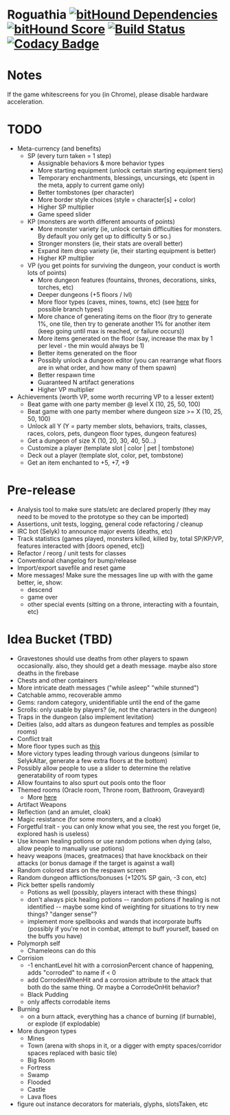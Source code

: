 # Roguathia [![bitHound Dependencies](https://www.bithound.io/github/seiyria/Roguathia/badges/dependencies.svg)](https://www.bithound.io/github/seiyria/Roguathia/master/dependencies/npm) [![bitHound Score](https://www.bithound.io/github/seiyria/Roguathia/badges/score.svg)](https://www.bithound.io/github/seiyria/Roguathia) [![Build Status](https://travis-ci.org/seiyria/Roguathia.svg)](https://travis-ci.org/seiyria/Roguathia) [![Codacy Badge](https://www.codacy.com/project/badge/7d38b1b793bb4cec862debe3af85f851)](https://www.codacy.com/app/seiyria/Roguathia)

# Notes
If the game whitescreens for you (in Chrome), please disable hardware acceleration.

# TODO
* Meta-currency (and benefits)
  * SP (every turn taken = 1 step)
    * Assignable behaviors & more behavior types
    * More starting equipment (unlock certain starting equipment tiers)
    * Temporary enchantments, blessings, uncursings, etc (spent in the meta, apply to current game only)
    * Better tombstones (per character)
    * More border style choices (style = character[s] + color)
    * Higher SP multiplier
    * Game speed slider
  * KP (monsters are worth different amounts of points)
    * More monster variety (ie, unlock certain difficulties for monsters. By default you only get up to difficulty 5 or so.)
    * Stronger monsters (ie, their stats are overall better)
    * Expand item drop variety (ie, their starting equipment is better)
    * Higher KP multiplier
  * VP (you get points for surviving the dungeon, your conduct is worth lots of points)
    * More dungeon features (fountains, thrones, decorations, sinks, torches, etc)
    * Deeper dungeons (+5 floors / lvl)
    * More floor types (caves, mines, towns, etc) (see [here](http://crawl.chaosforge.org/Dungeon_branches) for possible branch types)
    * More chance of generating items on the floor (try to generate 1%, one tile, then try to generate another 1% for another item (keep going until max is reached, or failure occurs))
    * More items generated on the floor (say, increase the max by 1 per level - the min would always be 1)
    * Better items generated on the floor
    * Possibly unlock a dungeon editor (you can rearrange what floors are in what order, and how many of them spawn)
    * Better respawn time
    * Guaranteed N artifact generations
    * Higher VP multiplier
* Achievements (worth VP, some worth recurring VP to a lesser extent)
  * Beat game with one party member @ level X (10, 25, 50, 100)
  * Beat game with one party member where dungeon size >= X (10, 25, 50, 100)
  * Unlock all Y (Y = party member slots, behaviors, traits, classes, races, colors, pets, dungeon floor types, dungeon features)
  * Get a dungeon of size X (10, 20, 30, 40, 50...)
  * Customize a player (template slot | color | pet | tombstone)
  * Deck out a player (template slot, color, pet, tombstone)
  * Get an item enchanted to +5, +7, +9

# Pre-release
* Analysis tool to make sure stats/etc are declared properly (they may need to be moved to the prototype so they can be imported)
* Assertions, unit tests, logging, general code refactoring / cleanup
* IRC bot (Selyk) to announce major events (deaths, etc)
* Track statistics (games played, monsters killed, killed by, total SP/KP/VP, features interacted with [doors opened, etc])
* Refactor / reorg / unit tests for classes
* Conventional changelog for bump/release
* Import/export savefile and reset game
* More messages! Make sure the messages line up with with the game better, ie, show:
  * descend
  * game over
  * other special events (sitting on a throne, interacting with a fountain, etc)

# Idea Bucket (TBD)
* Gravestones should use deaths from other players to spawn occasionally. also, they should get a death message. maybe also store deaths in the firebase
* Chests and other containers
* More intricate death messages ("while asleep" "while stunned")
* Catchable ammo, recoverable ammo
* Gems: random category, unidentifiable until the end of the game
* Scrolls: only usable by players? (ie, not the characters in the dungeon)
* Traps in the dungeon (also implement levitation)
* Deities (also, add altars as dungeon features and temples as possible rooms)
* Conflict trait
* More floor types such as [this](http://www.gamasutra.com/blogs/AAdonaac/20150903/252889/Procedural_Dungeon_Generation_Algorithm.php)
* More victory types leading through various dungeons (similar to SelykAltar, generate a few extra floors at the bottom)
* Possibly allow people to use a slider to determine the relative generatability of room types
* Allow fountains to also spurt out pools onto the floor
* Themed rooms (Oracle room, Throne room, Bathroom, Graveyard)
  * More [here](https://nethackwiki.com/wiki/Special_room)
* Artifact Weapons
* Reflection (and an amulet, cloak)
* Magic resistance (for some monsters, and a cloak)
* Forgetful trait - you can only know what you see, the rest you forget (ie, explored hash is useless)
* Use known healing potions or use random potions when dying (also, allow people to manually use potions)
* heavy weapons (maces, greatmaces) that have knockback on their attacks (or bonus damage if the target is against a wall)
* Random colored stars on the respawn screen
* Random dungeon afflictions/bonuses (+120% SP gain, -3 con, etc)
* Pick better spells randomly
  * Potions as well (possibly, players interact with these things)
  * don't always pick healing potions -- random potions if healing is not identified -- maybe some kind of weighting for situations to try new things? "danger sense"?
  * implement more spellbooks and wands that incorporate buffs (possibly if you're not in combat, attempt to buff yourself, based on the buffs you have)
* Polymorph self
  * Chameleons can do this
* Corrision
  * -1 enchantLevel hit with a corrosionPercent chance of happening, adds "corroded" to name if < 0
  * add CorrodesWhenHit and a corrosion attribute to the attack that both do the same thing. Or maybe a CorrodeOnHit behavior?
  * Black Pudding
  * only affects corrodable items
* Burning
  * on a burn attack, everything has a chance of burning (if burnable), or explode (if explodable)
* More dungeon types
  * Mines
  * Town (arena with shops in it, or a digger with empty spaces/corridor spaces replaced with basic tile)
  * Big Room
  * Fortress
  * Swamp
  * Flooded
  * Castle
  * Lava floes
* figure out instance decorators for materials, glyphs, slotsTaken, etc